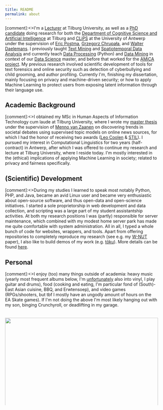 ```yaml
---
title: README
permalink: about
---
```

[comment]:<>I'm a [Lecturer](https://research.tilburguniversity.edu/en/persons/chris-emmery) at Tilburg University, as well as a [PhD candidate](http://www.clips.uantwerpen.be/people/chris-emmery) doing research for both the [Department of Cognitive Science and Artificial Intelligence](https://www.csai.nl/) at Tilburg and [CLiPS](http://www.clips.uantwerpen.be/) at the University of Antwerp under the supervision of [Eric Postma](http://www.ericpostma.nl), [Grzegorz Chrupała](http://grzegorz.chrupala.me), and [Walter Daelemans](http://www.clips.uantwerpen.be/~walter/). I previously taught [Text Mining](https://mystudy.uvt.nl/it10.vakzicht?taal=N&pfac=FGW&vakcode=880091) and [Spatiotemporal Data Analysis](https://catalogus.tilburguniversity.edu/osiris_student_tiuprd/OnderwijsCatalogusSelect.do?selectie=cursus&collegejaar=2020&taal=en&cursus=800880-M-3) and currently teach [Data Processing](https://catalogus.tilburguniversity.edu/osiris_student_tiuprd/OnderwijsCatalogusSelect.do?selectie=cursus&collegejaar=2020&taal=en&cursus=880254-M-3) (Python) and [Data Mining](https://catalogus.tilburguniversity.edu/osiris_student_tiuprd/OnderwijsCatalogusSelect.do?selectie=cursus&collegejaar=2020&taal=en&cursus=880022-M-6) in context of our [Data Science](https://www.tilburguniversity.edu/education/masters-programmes/data-science-business-and-governance/) master, and before that worked for the [AMiCA project](http://www.amicaproject.be/). My previous research involved scientific development of tools for text forensics and online security such as detection of cyberbullying and child grooming, and author profiling. Currently I'm, finishing my dissertation, mainly focusing on privacy and machine-driven security; or how to apply Machine Learning to protect users from exposing latent information through their language use.


## Academic Background

[comment]:<>I obtained my MSc in Human Aspects of Information Technology cum laude at Tilburg University, where I wrote my [master thesis](./publ) under the supervision of [Menno van Zaanen](http://ilk.uvt.nl/menno/main) on discovering trends in societal debates using supervised topic models on online news sources, for which I had the honor of receiving two awards ([Leo Coolen](http://www.clips.uantwerpen.be/news/chris-emmery-wins-leo-coolen-award-for-his-master-dissertation) & [STIL](https://twitter.com/clipsua/status/563648163761106944)). I pursued my interest in Computational Linguistics for two years (half-contract) in Antwerp, after which I was offered to continue my research and lecture at Tilburg University, where I reside today. I'm mostly interested in the (ethical) implications of applying Machine Learning in society; related to privacy and fairness specifically.


## (Scientific) Development

[comment]:<>During my studies I learned to speak most notably Python, PHP, and Java, became an avid Linux user and became very enthusiastic about open-source software, and thus open-data and open-science initiatives. I started a sole proprietorship in web development and data collection, and scripting was a large part of my student assistantship activities. At both my research positions I was (partly) responsible for server maintenance, which combined with my modest home server park has made me quite comfortable with system administration. All in all, I typed a whole bunch of code for websites, wrappers, and tools. Apart from offering repositories to completely reproduce my research (see e.g. my [W-NUT](https://github.com/cmry/simple-queries) paper), I also like to build demos of my work (e.g. [tōku](https://onyx.uvt.nl/toku)). More details can be found [here](https://cmry.github.io/code).


## Personal

[comment]:<>I enjoy (too) many things outside of academia: heavy music (yearly most frequent albums below, I'm [unfortunately](https://www.youtube.com/watch?v=nkCMSrvOTAo) also into vinyl, I play guitar and drums), food (cooking and eating, I'm particular fond of (South)-East Asian cuisine, BBQ, and Erwtensoep), and video games (RPGs/shooters, but tbf I mostly have an ungodly amount of hours on the EA Skate games). If I'm not doing the above I'm most likely hanging out with my son, binging Crunchyroll, or deadlifting in my garage.

<div style="overflow: hidden; height:308px;">
<img src="http://lastfmtopalbums.dinduks.com/patchwork.php?user=fazzeh&period=12month&rows=4&cols=10&imageSize=150&noborder=on" style="display: block; margin-left: auto; margin-right: auto; width: 100%; padding-top: 20px;">
</div>
